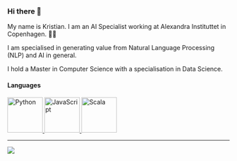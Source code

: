 ### Hi there 👋

My name is Kristian. I am an AI Specialist working at Alexandra Instituttet in Copenhagen. 👨‍💻

I am specialised in generating value from Natural Language Processing (NLP) and AI in general. 

I hold a Master in Computer Science with a specialisation in Data Science. 

#### Languages

<div>
  <a href="https://www.python.org/">
    <img
      alt="Python"
      height="80"
      width="80"
      src="https://cdn.jsdelivr.net/gh/devicons/devicon/icons/python/python-original.svg" />
  </a>
  <a href="https://www.javascript.com/">
    <img
      alt="JavaScript"
      height="80"
      width="80"
      src="https://cdn.jsdelivr.net/gh/devicons/devicon/icons/javascript/javascript-original.svg" />
  </a>
  <a href="https://www.scala-lang.org/">
    <img
      alt="Scala"
      height="80"
      width="80"
      src="https://cdn.jsdelivr.net/gh/devicons/devicon/icons/scala/scala-original.svg" />
  </a>
</div>

---
<a>
  <img 
    align="center" 
    src="https://github-readme-stats.vercel.app/api?username=kris927b&hide=contribs&show_icons=true&theme=light" />
</a>

<!--
**kris927b/kris927b** is a ✨ _special_ ✨ repository because its `README.md` (this file) appears on your GitHub profile.

Here are some ideas to get you started:

- 🔭 I’m currently working on ...
- 🌱 I’m currently learning ...
- 👯 I’m looking to collaborate on ...
- 🤔 I’m looking for help with ...
- 💬 Ask me about ...
- 📫 How to reach me: ...
- 😄 Pronouns: ...
- ⚡ Fun fact: ...
-->
